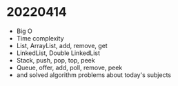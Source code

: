 # 20220414

- Big O
- Time complexity
- List, ArrayList, add, remove, get
- LinkedList, Double LinkedList
- Stack, push, pop, top, peek
- Queue, offer, add, poll, remove, peek
- and solved algorithm problems about today's subjects

